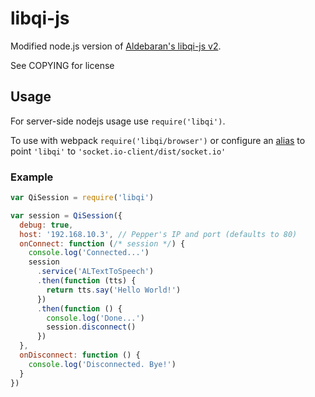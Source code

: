 # libqi-js
Modified node.js version of [Aldebaran's libqi-js v2](https://github.com/aldebaran/libqi-js).

See COPYING for license

## Usage
For server-side nodejs usage use `require('libqi')`.

To use with webpack `require('libqi/browser')`
or configure an [alias](https://webpack.js.org/configuration/resolve/#resolve-alias) to point `'libqi'` to `'socket.io-client/dist/socket.io'`  

### Example

```javascript
var QiSession = require('libqi')

var session = QiSession({
  debug: true,
  host: '192.168.10.3', // Pepper's IP and port (defaults to 80)
  onConnect: function (/* session */) {
    console.log('Connected...')
    session
      .service('ALTextToSpeech')
      .then(function (tts) {
        return tts.say('Hello World!')
      })
      .then(function () {
        console.log('Done...')
        session.disconnect()
      })
  },
  onDisconnect: function () {
    console.log('Disconnected. Bye!')
  }
})
```
